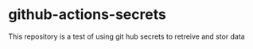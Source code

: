 # github-actions-secrets

This repository is a test of using git hub secrets to retreive and stor data

